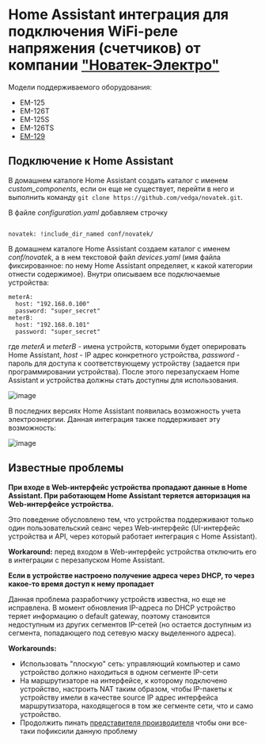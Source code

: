# Home Assistant интеграция для подключения WiFi-реле напряжения (счетчиков) от компании ["Новатек-Электро"](https://novatek-electro.com/ru/)
Модели поддерживаемого оборудования:
* EM-125
* EM-126T
* EM-125S
* EM-126TS
* [EM-129](https://novatek-electro.ru/catalog/ustroystva-s-wi-fi-upravleniem/wi-fi-schetchik-elektroenergii-s-funktsiey-zashchity-i-upravleniya-em-129/)

## Подключение к Home Assistant
В домашнем каталоге Home Assistant создать каталог с именем *custom_components*, если он еще не существует, перейти в него и выполнить команду `git clone https://github.com/vedga/novatek.git`.

В файле *configuration.yaml* добавляем строчку
```

novatek: !include_dir_named conf/novatek/

```
В домашнем каталоге Home Assistant создаем каталог с именем *conf/novatek*, а в нем текстовой файл *devices.yaml* (имя файла фиксированное: по нему Home Assistant определяет, к какой категории отнести содержимое). Внутри описываем все подключаемые устройства:
```
meterA:
  host: "192.168.0.100"
  password: "super_secret"
meterB:
  host: "192.168.0.101"
  password: "super_secret"
```
где *meterA* и *meterB* - имена устройств, которыми будет оперировать Home Assistant, *host* - IP адрес конкретного устройства, *password* - пароль для доступа к соответствующему устройству (задается при программировании устройства).
После этого перезапускаем Home Assistant и устройства должны стать доступны для использования.

![image](https://user-images.githubusercontent.com/15801596/138332306-8cda4557-03ff-4aff-ba88-699adfd89714.png)

В последних версиях Home Assistant появилась возможность учета электроэнергии. Данная интеграция также поддерживает эту возможность:

![image](https://user-images.githubusercontent.com/15801596/138332392-ee9f83f7-ca31-49db-9471-3732ff2911f0.png)

## Известные проблемы
**При входе в Web-интерфейс устройства пропадают данные в Home Assistant. При работающем Home Assistant теряется авторизация на Web-интерфейсе устройства.**

Это поведение обусловлено тем, что устройства поддерживают только один пользовательский сеанс через Web-интерфейс (UI-интерфейс устройства и API, через который работает интеграция с Home Assistant).

**Workaround:** перед входом в Web-интерфейс устройства отключить его в интеграции с перезапуском Home Assistant.

**Если в устройстве настроено получение адреса через DHCP, то через какое-то время доступ к нему пропадает**

Данная проблема разработчику устройств известна, но еще не исправлена. В момент обновления IP-адреса по DHCP устройство теряет информацию о default gateway, поэтому становится недоступным из других сегментов IP-сетей (но остается доступным из сегмента, попадающего под сетевую маску выделенного адреса).

**Workarounds:**

* Использовать "плоскую" сеть: управляющий компьютер и само устройство должно находиться в одном сегменте IP-сети
* На маршрутизаторе на интерфейсе, к которому подключено устройство, настроить NAT таким образом, чтобы IP-пакеты к устройству имели в качестве source IP адрес интерфейса маршрутизатора, находящегося в том же сегменте сети, что и само устройство.
* Продолжить пинать [представителя производителя](https://mysku.ru/profile/Broomber) чтобы они все-таки пофиксили данную проблему

